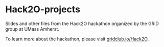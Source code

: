 # Hack2O-projects

Slides and other files from the Hack2O hackathon organized by the GRiD group at UMass Amherst. 

To learn more about the hackathon, please visit [gridclub.io/Hack2O](http://gridclub.io/Hack2O).
